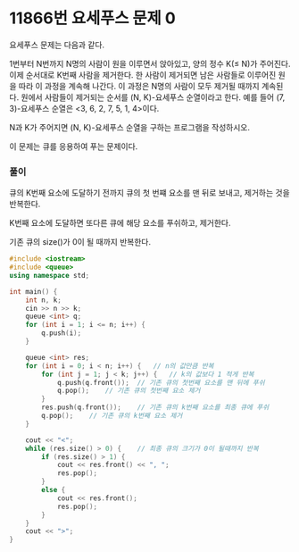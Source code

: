 # 11866번 요세푸스 문제 0

<aside>

요세푸스 문제는 다음과 같다.

1번부터 N번까지 N명의 사람이 원을 이루면서 앉아있고, 양의 정수 K(≤ N)가 주어진다. 이제 순서대로 K번째 사람을 제거한다. 한 사람이 제거되면 남은 사람들로 이루어진 원을 따라 이 과정을 계속해 나간다. 이 과정은 N명의 사람이 모두 제거될 때까지 계속된다. 원에서 사람들이 제거되는 순서를 (N, K)-요세푸스 순열이라고 한다. 예를 들어 (7, 3)-요세푸스 순열은 <3, 6, 2, 7, 5, 1, 4>이다.

N과 K가 주어지면 (N, K)-요세푸스 순열을 구하는 프로그램을 작성하시오.

</aside>

이 문제는 큐를 응용하여 푸는 문제이다.

<aside>

### 풀이

큐의 K번째 요소에 도달하기 전까지 큐의 첫 번쨰 요소를 맨 뒤로 보내고, 제거하는 것을 반복한다.

K번째 요소에 도달하면 또다른 큐에 해당 요소를 푸쉬하고, 제거한다.

기존 큐의 size()가 0이 될 때까지 반복한다.

</aside>

```cpp
#include <iostream>
#include <queue>
using namespace std;

int main() {
	int n, k;
	cin >> n >> k;
	queue <int> q;
	for (int i = 1; i <= n; i++) {
		q.push(i);
	}

	queue <int> res;
	for (int i = 0; i < n; i++) {	// n의 값만큼 반복
		for (int j = 1; j < k; j++)	{	// k의 값보다 1 적게 반복
			q.push(q.front());	// 기존 큐의 첫번째 요소를 맨 뒤에 푸쉬
			q.pop();	// 기존 큐의 첫번째 요소 제거
		}
		res.push(q.front());	// 기존 큐의 k번째 요소를 최종 큐에 푸쉬
		q.pop();	// 기존 큐의 k번째 요소 제거
	}

	cout << "<";
	while (res.size() > 0) {	// 최종 큐의 크기가 0이 될때까지 반복
		if (res.size() > 1) {
			cout << res.front() << ", ";
			res.pop();
		}
		else {
			cout << res.front();
			res.pop();
		}
	}
	cout << ">";
}
```
